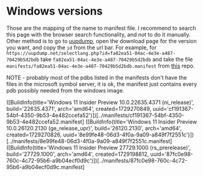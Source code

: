 # Windows versions
Those are the mapping of the name to manifest file.
I recommend to search this page with the browser search functionality, and not to do it manually. Other method is to go to [uupdump](https://uupdump.net/), open the download page for the version you want, and copy the `id` from the url bar. For example, for `https://uupdump.net/selectlang.php?id=fa82ea51-04ac-4e3e-a487-70429b5d2bdb` take `fa82ea51-04ac-4e3e-a487-70429b5d2bdb` and take the file `manifests/fa82ea51-04ac-4e3e-a487-70429b5d2bdb.manifest` from [this](https://github.com/ErezAmihud/WindowsSymbolsByVersion) repo.

NOTE - probably most of the pdbs listed in the manifests don't have the files in the microsoft symbol server, it is ok, the manifest just contains every pdb possibly needed from the windows image.



([BuildInfo(title='Windows 11 Insider Preview 10.0.22635.4371 (ni_release)', build='22635.4371', arch='amd64', created=1729270849, uuid='cf191367-54bf-4350-9b53-4e482ccefa52')])[../manifests/cf191367-54bf-4350-9b53-4e482ccefa52.manifest]
([BuildInfo(title='Windows 11 Insider Preview 10.0.26120.2130 (ge_release_upr)', build='26120.2130', arch='amd64', created=1729270826, uuid='8e99fe48-06d3-4f0a-9a09-a849f7f2551c')])[../manifests/8e99fe48-06d3-4f0a-9a09-a849f7f2551c.manifest]
([BuildInfo(title='Windows 11 Insider Preview 27729.1000 (rs_prerelease)', build='27729.1000', arch='amd64', created=1729198812, uuid='87fc0e98-760c-4c72-95b6-a9b04ecf0d9c')])[../manifests/87fc0e98-760c-4c72-95b6-a9b04ecf0d9c.manifest]

